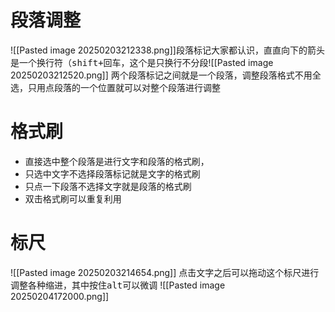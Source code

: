 # 段落调整
![[Pasted image 20250203212338.png]]段落标记大家都认识，直直向下的箭头是一个换行符（<kbd>shift+回车</kbd>，这个是只换行不分段![[Pasted image 20250203212520.png]]
两个段落标记之间就是一个段落，调整段落格式不用全选，只用点段落的一个位置就可以对整个段落进行调整
# 格式刷
- 直接选中整个段落是进行文字和段落的格式刷，
- 只选中文字不选择段落标记就是文字的格式刷
- 只点一下段落不选择文字就是段落的格式刷
- 双击格式刷可以重复利用
# 标尺
![[Pasted image 20250203214654.png]]
点击文字之后可以拖动这个标尺进行调整各种缩进，其中按住<kbd>alt</kbd>可以微调
![[Pasted image 20250204172000.png]]